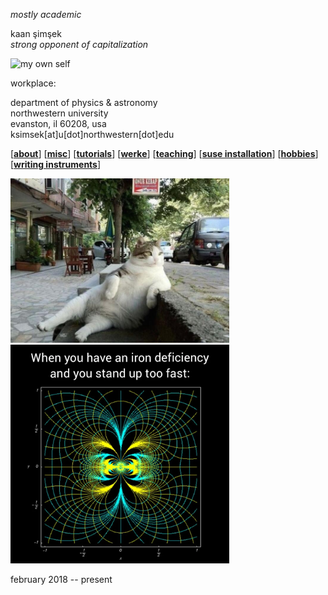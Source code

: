 _mostly academic_

kaan şimşek <br>
_strong opponent of capitalization_

<img src="./files/img/IMG_0854.jpg" alt="my own self" width="150"/>

workplace:

department of physics & astronomy <br>
northwestern university <br>
evanston, il 60208, usa <br>
ksimsek[at]u[dot]northwestern[dot]edu <br>

\[[__about__](https://kagsimsek.github.io/about)\]
\[[__misc__](https://kagsimsek.github.io/misc)\]
\[[__tutorials__](https://kagsimsek.github.io/tutorials)\]
\[[__werke__](https://kagsimsek.github.io/werke)\]
\[[__teaching__](https://kagsimsek.github.io/teaching)\]
\[[__suse installation__](https://kagsimsek.github.io/SUSE_installation)\]
\[[__hobbies__](https://kagsimsek.github.io/hobbies)\]
\[[__writing instruments__](https://kagsimsek.github.io/writing_instruments)\]





<img src="./files/img/cat.jpeg" alt="cat" width="350"/>





<img src="./files/img/mathmeme.jpg" alt="mathmeme" width="350"/>





february 2018 -- present
